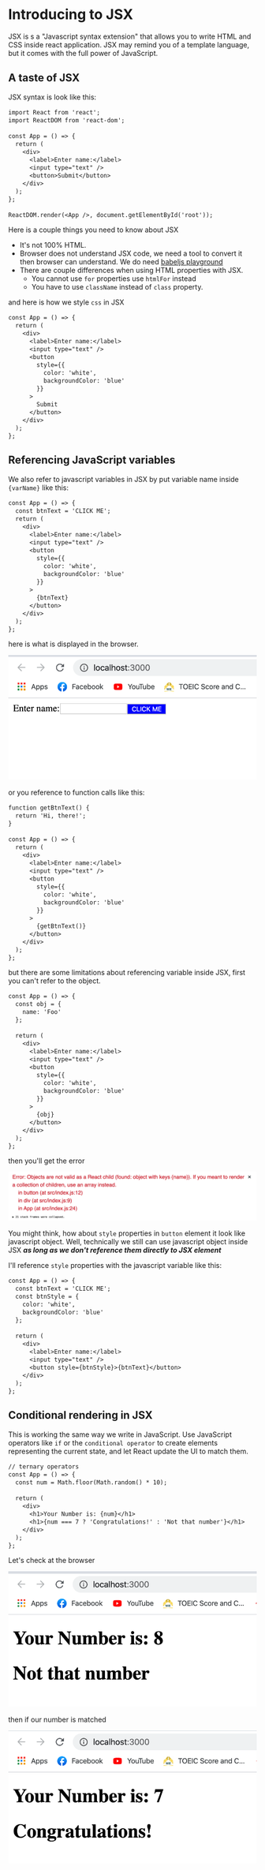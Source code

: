 # Introducing to JSX

JSX is s a "Javascript syntax extension" that allows you to write HTML and CSS inside react application. JSX may remind you of a template language, but it comes with the full power of JavaScript.

## A taste of JSX

JSX syntax is look like this:

```JSX
import React from 'react';
import ReactDOM from 'react-dom';

const App = () => {
  return (
    <div>
      <label>Enter name:</label>
      <input type="text" />
      <button>Submit</button>
    </div>
  );
};

ReactDOM.render(<App />, document.getElementById('root'));
```

Here is a couple things you need to know about JSX

- It's not 100% HTML.
- Browser does not understand JSX code, we need a tool to convert it then browser can understand. We do need [babeljs playground](https://babeljs.io/repl#?browsers=&build=&builtIns=false&spec=false&loose=false&code_lz=MYewdgzgLgBAggBwTAvDAFASlQPhgbwCgYYAnAUygFdSwNiSYAeAEwEsA3HBx5gGwCGAI3J8cAUTBRypGGAEBbcgC4mAekEixPRkzZgEVWFACeCcigBE0gB5RLMNd14kmQo1HA4AylSEK2KHV3KE8wZ101di4GTABuQgBfOKA&debug=false&forceAllTransforms=false&shippedProposals=false&circleciRepo=&evaluate=false&fileSize=false&timeTravel=false&sourceType=module&lineWrap=true&presets=es2015%2Creact%2Cstage-2&prettier=true&targets=&version=7.9.0&externalPlugins=)
- There are couple differences when using HTML properties with JSX.
  - You cannot use `for` properties use `htmlFor` instead
  - You have to use `className` instead of `class` property.

and here is how we style `css` in JSX

```JSX
const App = () => {
  return (
    <div>
      <label>Enter name:</label>
      <input type="text" />
      <button
        style={{
          color: 'white',
          backgroundColor: 'blue'
        }}
      >
        Submit
      </button>
    </div>
  );
};
```

## Referencing JavaScript variables

We also refer to javascript variables in JSX by put variable name inside `{varName}` like this:

```JSX
const App = () => {
  const btnText = 'CLICK ME';
  return (
    <div>
      <label>Enter name:</label>
      <input type="text" />
      <button
        style={{
          color: 'white',
          backgroundColor: 'blue'
        }}
      >
        {btnText}
      </button>
    </div>
  );
};
```

here is what is displayed in the browser.

![variables](js_variable_in_JSX.png)

or you reference to function calls like this:

```JSX
function getBtnText() {
  return 'Hi, there!';
}

const App = () => {
  return (
    <div>
      <label>Enter name:</label>
      <input type="text" />
      <button
        style={{
          color: 'white',
          backgroundColor: 'blue'
        }}
      >
        {getBtnText()}
      </button>
    </div>
  );
};
```

but there are some limitations about referencing variable inside JSX, first you can't refer to the object.

```JSX
const App = () => {
  const obj = {
    name: 'Foo'
  };

  return (
    <div>
      <label>Enter name:</label>
      <input type="text" />
      <button
        style={{
          color: 'white',
          backgroundColor: 'blue'
        }}
      >
        {obj}
      </button>
    </div>
  );
};
```

then you'll get the error

![obj error](obj_error.png)

You might think, how about `style` properties in `button` element it look like javascript object. Well, technically we still can use javascript object inside JSX **_as long as we don't reference them directly to JSX element_**

I'll reference `style` properties with the javascript variable like this:

```JSX
const App = () => {
  const btnText = 'CLICK ME';
  const btnStyle = {
    color: 'white',
    backgroundColor: 'blue'
  };

  return (
    <div>
      <label>Enter name:</label>
      <input type="text" />
      <button style={btnStyle}>{btnText}</button>
    </div>
  );
};
```

## Conditional rendering in JSX

This is working the same way we write in JavaScript. Use JavaScript operators like `if` or the `conditional operator` to create elements representing the current state, and let React update the UI to match them.

```JSX
// ternary operators
const App = () => {
  const num = Math.floor(Math.random() * 10);

  return (
    <div>
      <h1>Your Number is: {num}</h1>
      <h1>{num === 7 ? 'Congratulations!' : 'Not that number'}</h1>
    </div>
  );
};
```

Let's check at the browser

![false number](false.png)

then if our number is matched

![true number](true.png)
